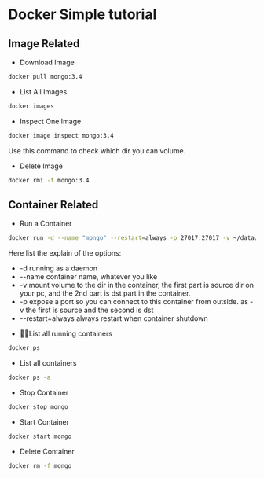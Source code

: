 # Docker Simple tutorial

## Image Related

- Download Image

```bash
docker pull mongo:3.4
```

- List All Images

```bash
docker images
```

- Inspect One Image

```bash
docker image inspect mongo:3.4
```

Use this command to check which dir you can volume.

- Delete Image

```bash
docker rmi -f mongo:3.4
```


## Container Related

- Run a Container

```bash
docker run -d --name "mongo" --restart=always -p 27017:27017 -v ~/data/mongo:/data/db mongo:3.4
```

Here list the explain of the options:

  + -d running as a daemon
  + --name container name, whatever you like
  + -v mount volume to the dir in the container, the first part is source dir on your pc, and the 2nd part is dst part in the container.
  + -p expose a port so you can connect to this container from outside. as -v the first is source and the second is dst
  + --restart=always always restart when container shutdown

- List all running containers

```bash
docker ps
```

- List all containers

```bash
docker ps -a
```

- Stop Container

```bash
docker stop mongo
```

- Start Container

```bash
docker start mongo
```

- Delete Container

```bash
docker rm -f mongo
```
